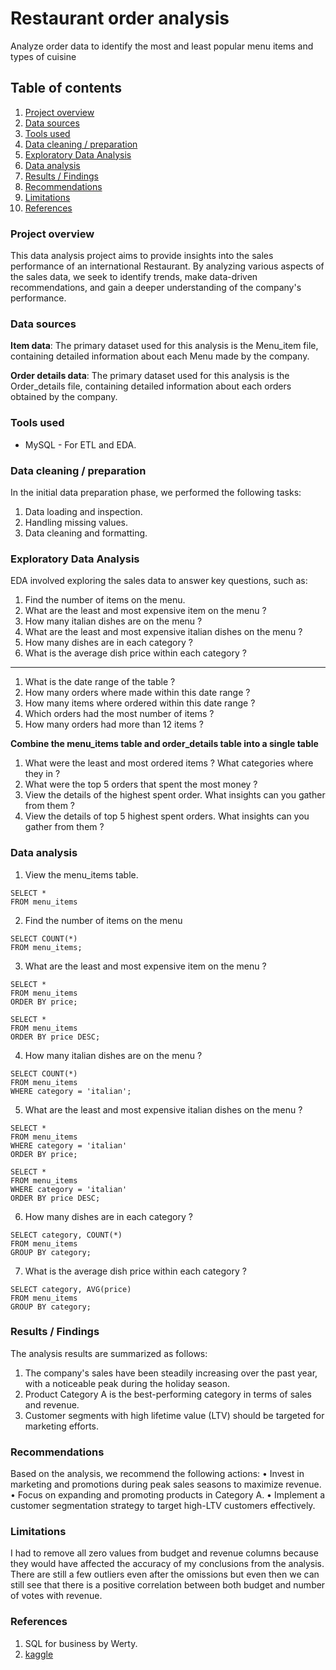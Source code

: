 # Restaurant order analysis
Analyze order data to identify the most and least popular menu items and types of cuisine

## Table of contents

1. [Project overview](#Project-overview)
2. [Data sources](#Data-sources)
3. [Tools used](#Tools-used)
4. [Data cleaning / preparation](#Data-cleaning-/-preparation)
5. [Exploratory Data Analysis](#Exploratory-Data-Analysis)
6. [Data analysis](#Data-analysis)
7. [Results / Findings](#Results-/-Findings)
8. [Recommendations](#Recommendations)
9. [Limitations](#Limitations)
10. [References](#References)

### Project overview

This data analysis project aims to provide insights into the sales performance of an international Restaurant. By analyzing various aspects of the sales data, we seek to identify trends, make data-driven recommendations, and gain a deeper understanding of the company's performance.

### Data sources

**Item data**: The primary dataset used for this analysis is the Menu_item file, containing detailed information about each Menu made by the company.

**Order details data**: The primary dataset used for this analysis is the Order_details file, containing detailed information about each orders obtained by the company.

### Tools used

- MySQL - For ETL and EDA.
  
### Data cleaning / preparation

In the initial data preparation phase, we performed the following tasks:
1. Data loading and inspection.
2. Handling missing values.
3. Data cleaning and formatting.

### Exploratory Data Analysis

EDA involved exploring the sales data to answer key questions, such as:

1. Find the number of items on the menu.
2. What are the least and most expensive item on the menu ?
3. How many italian dishes are on the menu ?
4. What are the least and most expensive italian dishes on the menu ?
5. How many dishes are in each category ?
6. What is the average dish price within each category ?
---
1. What is the date range of the table ?
2. How many orders where made within this date range ?
3. How many items where ordered within this date range ?
4. Which orders had the most number of items ?
5. How many orders had more than 12 items ?


**Combine the menu_items table and order_details table into a single table**

1. What were the least and most ordered items ? What categories where they in ?
2. What were the top 5 orders that spent the most money ?
3. View the details of the highest spent order. What insights can you gather from them ?
4. View the details of top 5 highest spent orders. What insights can you gather from them ?

### Data analysis

1. View the menu_items table.
```
SELECT *
FROM menu_items
```

2. Find the number of items on the menu

```
SELECT COUNT(*)
FROM menu_items;
```

3. What are the least and most expensive item on the menu ?

```
SELECT *
FROM menu_items
ORDER BY price;
```

```
SELECT *
FROM menu_items
ORDER BY price DESC;
```

4. How many italian dishes are on the menu ?

```
SELECT COUNT(*)
FROM menu_items
WHERE category = 'italian';
```

5. What are the least and most expensive italian dishes on the menu ?

```
SELECT *
FROM menu_items
WHERE category = 'italian'
ORDER BY price;
```

```
SELECT *
FROM menu_items
WHERE category = 'italian'
ORDER BY price DESC;
```

6. How many dishes are in each category ?

```
SELECT category, COUNT(*)
FROM menu_items
GROUP BY category;
```

7. What is the average dish price within each category ?

```
SELECT category, AVG(price)
FROM menu_items
GROUP BY category;
```

### Results / Findings

The analysis results are summarized as follows:
1. The company's sales have been steadily increasing over the past year, with a noticeable peak during the holiday season.
2. Product Category A is the best-performing category in terms of sales and revenue.
3. Customer segments with high lifetime value (LTV) should be targeted for marketing efforts.

### Recommendations

Based on the analysis, we recommend the following actions:
• Invest in marketing and promotions during peak sales seasons to maximize revenue.
• Focus on expanding and promoting products in Category A.
• Implement a customer segmentation strategy to target high-LTV customers effectively.

### Limitations

I had to remove all zero values from budget and revenue columns because they would have affected the accuracy of my conclusions from the analysis. There are still a few outliers even after the omissions but even then we can still see that there is a positive correlation between both budget and number of votes with revenue. 

### References

1. SQL for business by Werty.
2. [kaggle](https//:kaggle.com)
   
